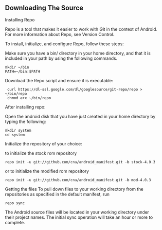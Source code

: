 
Downloading The Source
---------------


Installing Repo


Repo is a tool that makes it easier to work with Git in the context of Android. For more information about Repo, see Version Control.


To install, initialize, and configure Repo, follow these steps:


Make sure you have a bin/ directory in your home directory, and that it is included in your path by using the following commands.


    mkdir ~/bin 
    PATH=~/bin:$PATH
    
    
Download the Repo script and ensure it is executable:


     curl https://dl-ssl.google.com/dl/googlesource/git-repo/repo > ~/bin/repo
     chmod a+x ~/bin/repo
     
     
After installing repo: 

Open the android disk that you have just created in your home directory by typing the following:


    mkdir system
    cd system
    
    
Initialize the repository of your choice:

to initialize the stock rom repository


    repo init -u git://github.com/cna/android_manifest.git -b stock-4.0.3
    
    
or to initialize the modified rom repository


    repo init -u git://github.com/cna/android_manifest.git -b mod-4.0.3
    

Getting the files
To pull down files to your working directory from the repositories as specified in the default manifest, run


    repo sync


The Android source files will be located in your working directory under their project names. The initial sync operation will take an hour or more to complete.
    
    
    
    
    
    
    
    
    
    
    
    
    
    
    
    
    
    
    
    
    
    
    
    